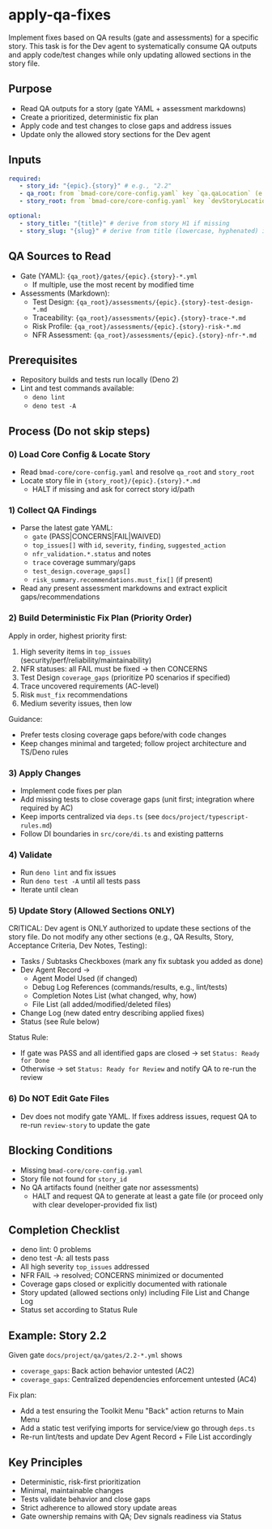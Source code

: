 <!-- Powered by BMAD™ Core -->

# apply-qa-fixes

Implement fixes based on QA results (gate and assessments) for a specific story. This task is for the Dev agent to systematically consume QA outputs and apply code/test changes while only updating allowed sections in the story file.

## Purpose

-  Read QA outputs for a story (gate YAML + assessment markdowns)
-  Create a prioritized, deterministic fix plan
-  Apply code and test changes to close gaps and address issues
-  Update only the allowed story sections for the Dev agent

## Inputs

```yaml
required:
   - story_id: "{epic}.{story}" # e.g., "2.2"
   - qa_root: from `bmad-core/core-config.yaml` key `qa.qaLocation` (e.g., `docs/project/qa`)
   - story_root: from `bmad-core/core-config.yaml` key `devStoryLocation` (e.g., `docs/project/stories`)

optional:
   - story_title: "{title}" # derive from story H1 if missing
   - story_slug: "{slug}" # derive from title (lowercase, hyphenated) if missing
```

## QA Sources to Read

-  Gate (YAML): `{qa_root}/gates/{epic}.{story}-*.yml`
   -  If multiple, use the most recent by modified time
-  Assessments (Markdown):
   -  Test Design: `{qa_root}/assessments/{epic}.{story}-test-design-*.md`
   -  Traceability: `{qa_root}/assessments/{epic}.{story}-trace-*.md`
   -  Risk Profile: `{qa_root}/assessments/{epic}.{story}-risk-*.md`
   -  NFR Assessment: `{qa_root}/assessments/{epic}.{story}-nfr-*.md`

## Prerequisites

-  Repository builds and tests run locally (Deno 2)
-  Lint and test commands available:
   -  `deno lint`
   -  `deno test -A`

## Process (Do not skip steps)

### 0) Load Core Config & Locate Story

-  Read `bmad-core/core-config.yaml` and resolve `qa_root` and `story_root`
-  Locate story file in `{story_root}/{epic}.{story}.*.md`
   -  HALT if missing and ask for correct story id/path

### 1) Collect QA Findings

-  Parse the latest gate YAML:
   -  `gate` (PASS|CONCERNS|FAIL|WAIVED)
   -  `top_issues[]` with `id`, `severity`, `finding`, `suggested_action`
   -  `nfr_validation.*.status` and notes
   -  `trace` coverage summary/gaps
   -  `test_design.coverage_gaps[]`
   -  `risk_summary.recommendations.must_fix[]` (if present)
-  Read any present assessment markdowns and extract explicit gaps/recommendations

### 2) Build Deterministic Fix Plan (Priority Order)

Apply in order, highest priority first:

1. High severity items in `top_issues` (security/perf/reliability/maintainability)
2. NFR statuses: all FAIL must be fixed → then CONCERNS
3. Test Design `coverage_gaps` (prioritize P0 scenarios if specified)
4. Trace uncovered requirements (AC-level)
5. Risk `must_fix` recommendations
6. Medium severity issues, then low

Guidance:

-  Prefer tests closing coverage gaps before/with code changes
-  Keep changes minimal and targeted; follow project architecture and TS/Deno rules

### 3) Apply Changes

-  Implement code fixes per plan
-  Add missing tests to close coverage gaps (unit first; integration where required by AC)
-  Keep imports centralized via `deps.ts` (see `docs/project/typescript-rules.md`)
-  Follow DI boundaries in `src/core/di.ts` and existing patterns

### 4) Validate

-  Run `deno lint` and fix issues
-  Run `deno test -A` until all tests pass
-  Iterate until clean

### 5) Update Story (Allowed Sections ONLY)

CRITICAL: Dev agent is ONLY authorized to update these sections of the story file. Do not modify any other sections (e.g., QA Results, Story, Acceptance Criteria, Dev Notes, Testing):

-  Tasks / Subtasks Checkboxes (mark any fix subtask you added as done)
-  Dev Agent Record →
   -  Agent Model Used (if changed)
   -  Debug Log References (commands/results, e.g., lint/tests)
   -  Completion Notes List (what changed, why, how)
   -  File List (all added/modified/deleted files)
-  Change Log (new dated entry describing applied fixes)
-  Status (see Rule below)

Status Rule:

-  If gate was PASS and all identified gaps are closed → set `Status: Ready for Done`
-  Otherwise → set `Status: Ready for Review` and notify QA to re-run the review

### 6) Do NOT Edit Gate Files

-  Dev does not modify gate YAML. If fixes address issues, request QA to re-run `review-story` to update the gate

## Blocking Conditions

-  Missing `bmad-core/core-config.yaml`
-  Story file not found for `story_id`
-  No QA artifacts found (neither gate nor assessments)
   -  HALT and request QA to generate at least a gate file (or proceed only with clear developer-provided fix list)

## Completion Checklist

-  deno lint: 0 problems
-  deno test -A: all tests pass
-  All high severity `top_issues` addressed
-  NFR FAIL → resolved; CONCERNS minimized or documented
-  Coverage gaps closed or explicitly documented with rationale
-  Story updated (allowed sections only) including File List and Change Log
-  Status set according to Status Rule

## Example: Story 2.2

Given gate `docs/project/qa/gates/2.2-*.yml` shows

-  `coverage_gaps`: Back action behavior untested (AC2)
-  `coverage_gaps`: Centralized dependencies enforcement untested (AC4)

Fix plan:

-  Add a test ensuring the Toolkit Menu "Back" action returns to Main Menu
-  Add a static test verifying imports for service/view go through `deps.ts`
-  Re-run lint/tests and update Dev Agent Record + File List accordingly

## Key Principles

-  Deterministic, risk-first prioritization
-  Minimal, maintainable changes
-  Tests validate behavior and close gaps
-  Strict adherence to allowed story update areas
-  Gate ownership remains with QA; Dev signals readiness via Status
